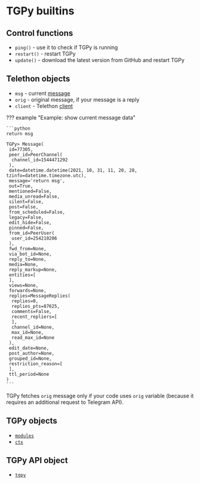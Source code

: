 # TGPy builtins

## Control functions

- `ping()` - use it to check if TGPy is running
- `restart()` - restart TGPy
- `update()` - download the latest version from GitHub and restart TGPy

## Telethon objects


- `msg` - current [message](https://docs.telethon.dev/en/latest/quick-references/objects-reference.html#message)
- `orig` - original message, if your message is a reply
- `client` - Telethon [client](https://docs.telethon.dev/en/latest/quick-references/client-reference.html)

??? example "Example: show current message data"

    ```python
    return msg
    
    TGPy> Message(
     id=77305,
     peer_id=PeerChannel(
      channel_id=1544471292
     ),
     date=datetime.datetime(2021, 10, 31, 11, 20, 28, tzinfo=datetime.timezone.utc),
     message='return msg',
     out=True,
     mentioned=False,
     media_unread=False,
     silent=False,
     post=False,
     from_scheduled=False,
     legacy=False,
     edit_hide=False,
     pinned=False,
     from_id=PeerUser(
      user_id=254210206
     ),
     fwd_from=None,
     via_bot_id=None,
     reply_to=None,
     media=None,
     reply_markup=None,
     entities=[
     ],
     views=None,
     forwards=None,
     replies=MessageReplies(
      replies=0,
      replies_pts=87625,
      comments=False,
      recent_repliers=[
      ],
      channel_id=None,
      max_id=None,
      read_max_id=None
     ),
     edit_date=None,
     post_author=None,
     grouped_id=None,
     restriction_reason=[
     ],
     ttl_period=None
    )
    ```

TGPy fetches `orig` message only if your code uses `orig` variable (because it requires an additional request 
to Telegram API).

## TGPy objects

- [`modules`](extensibility/modules.md)
- [`ctx`](extensibility/context.md)

## TGPy API object

- [`tgpy`](api.md)
